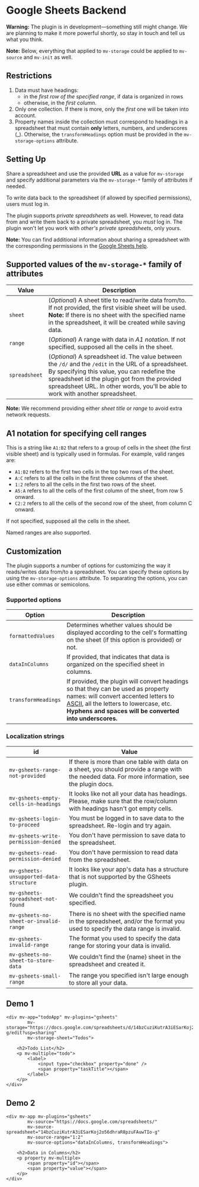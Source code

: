 # Google Sheets Backend

**Warning:** The plugin is in development—something still might change. We are planning to make it more powerful shortly, so stay in touch and tell us what you think.

**Note:** Below, everything that applied to `mv-storage` could be applied to `mv-source` and `mv-init` as well.

## Restrictions

1. Data must have headings:
   - in the *first row of the specified range*, if data is organized in rows
   - otherwise, in the *first column*.
2. Only one collection. If there is more, only the *first* one will be taken into account.
3. Property names inside the collection must correspond to headings in a spreadsheet that must contain **only** letters, numbers, and underscores (_). Otherwise, the `transformHeadings` option must be provided in the `mv-storage-options` attribute.

## Setting Up

Share a spreadsheet and use the provided **URL** as a value for `mv-storage` and specify additional parameters via the `mv-storage-*` family of attributes if needed.

To write data back to the spreadsheet (if allowed by specified permissions), users must log in.

The plugin supports *private spreadsheets* as well. However, to read data from and write them back to a private spreadsheet, you *must* log in. The plugin won't let you work with *other's private spreadsheets*, only yours.

**Note:** You can find additional information about sharing a spreadsheet with the corresponding permissions in the [Google Sheets help](https://support.google.com/docs/answer/2494822?hl=en).

## Supported values of the `mv-storage-*` family of attributes

| Value         | Description                                                                                             |
|---------------|---------------------------------------------------------------------------------------------------------|
| `sheet`       | (*Optional*) A sheet title to read/write data from/to. If not provided, the first visible sheet will be used. <br /> **Note:** If there is no sheet with the specified name in the spreadsheet, it will be created while saving data.  |
| `range`       | (*Optional*) A range with data in *A1 notation*. If not specified, supposed all the cells in the sheet. |
| `spreadsheet` | (*Optional*) A spreadsheet id. The value between the `/d/` and the `/edit` in the URL of a spreadsheet. By specifying this value, you can redefine the spreadsheet id the plugin got from the provided spreadsheet URL. In other words, you'll be able to work with another spreadsheet. |

**Note:** We recommend providing either *sheet title* or *range* to avoid extra network requests.

## A1 notation for specifying cell ranges

This is a string like `A1:B2` that refers to a group of cells in the sheet (the first visible sheet) and is typically used in formulas. For example, valid ranges are:

- `A1:B2` refers to the first two cells in the top two rows of the sheet.
- `A:C` refers to all the cells in the first three columns of the sheet.
- `1:2` refers to all the cells in the first two rows of the sheet.
- `A5:A` refers to all the cells of the first column of the sheet, from row 5 onward.
- `C2:2` refers to all the cells of the second row of the sheet, from column C onward.

If not specified, supposed all the cells in the sheet.

Named ranges are also supported.

## Customization

The plugin supports a number of options for customizing the way it reads/writes data from/to a spreadsheet. You can specify these options by using the `mv-storage-options` attribute. To separating the options, you can use either commas or semicolons.

### Supported options

| Option             | Description                                                                                                                        |
|--------------------|------------------------------------------------------------------------------------------------------------------------------------|
| `formattedValues`  | Determines whether values should be displayed according to the cell's formatting on the sheet (if this option is provided) or not. |
| `dataInColumns`    | If provided, that indicates that data is organized on the specified sheet in columns.                                              |
| `transformHeadings` | If provided, the plugin will convert headings so that they can be used as property names: will convert accented letters to [ASCII](https://en.wikipedia.org/wiki/ASCII), all the letters to lowercase, etc. **Hyphens and spaces will be converted into underscores.**   |

### Localization strings

| id                                      | Value                                                                                                                                             |
|-----------------------------------------|---------------------------------------------------------------------------------------------------------------------------------------------------|
| `mv-gsheets-range-not-provided`         | If there is more than one table with data on a sheet, you should provide a range with the needed data. For more information, see the plugin docs. |
| `mv-gsheets-empty-cells-in-headings`    | It looks like not all your data has headings. Please, make sure that the row/column with headings hasn't got empty cells.                         |
| `mv-gsheets-login-to-proceed` | You must be logged in to save data to the spreadsheet. Re-login and try again. |
| `mv-gsheets-write-permission-denied`    | You don't have permission to save data to the spreadsheet.                                                                                        |
| `mv-gsheets-read-permission-denied`     | You don't have permission to read data from the spreadsheet.                                                                                      |
| `mv-gsheets-unsupported-data-structure` | It looks like your app's data has a structure that is not supported by the GSheets plugin.                                                        |
| `mv-gsheets-spreadsheet-not-found`      | We couldn't find the spreadsheet you specified.                                                                                                   |
| `mv-gsheets-no-sheet-or-invalid-range`  | There is no sheet with the specified name in the spreadsheet, and/or the format you used to specify the data range is invalid.                    |
| `mv-gsheets-invalid-range`              | The format you used to specify the data range for storing your data is invalid.                                                                   |
| `mv-gsheets-no-sheet-to-store-data`     | We couldn't find the {name} sheet in the spreadsheet and created it.                                                                              |
| `mv-gsheets-small-range`                | The range you specified isn't large enough to store all your data.                                                                                |

## Demo 1

```markup
<div mv-app="todoApp" mv-plugins="gsheets"
		mv-storage="https://docs.google.com/spreadsheets/d/14bzCuziKutrA3iESarKoj2o56dhraR8pzuFAuwTIo-g/edit?usp=sharing"
		mv-storage-sheet="Todos">

	<h2>Todo List</h2>
	<p mv-multiple="todo">
		<label>
			<input type="checkbox" property="done" />
			<span property="taskTitle"></span>
		</label>
	</p>
</div>
```

## Demo 2

```markup
<div mv-app mv-plugins="gsheets"
		mv-source="https://docs.google.com/spreadsheets/"
		mv-source-spreadsheet="14bzCuziKutrA3iESarKoj2o56dhraR8pzuFAuwTIo-g"
		mv-source-range="1:2"
		mv-source-options="dataInColumns, transformHeadings">

	<h2>Data in Columns</h2>
	<p property mv-multiple>
		<span property="id"></span>
		<span property="value"></span>
	</p>
</div>
```
